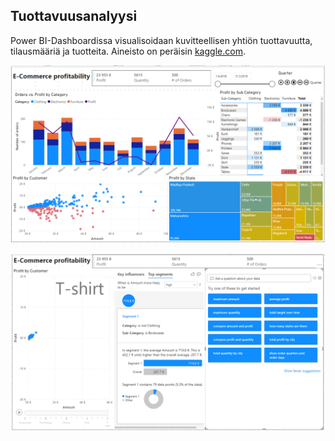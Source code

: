 ## Tuottavuusanalyysi

Power BI-Dashboardissa visualisoidaan kuvitteellisen yhtiön tuottavuutta, tilausmääriä ja tuotteita. Aineisto on peräisin [kaggle.com](https://www.kaggle.com/benroshan/ecommerce-data).

![profitability](Photos/Profitability.gif)

![profit](Photos/Profit.gif)
